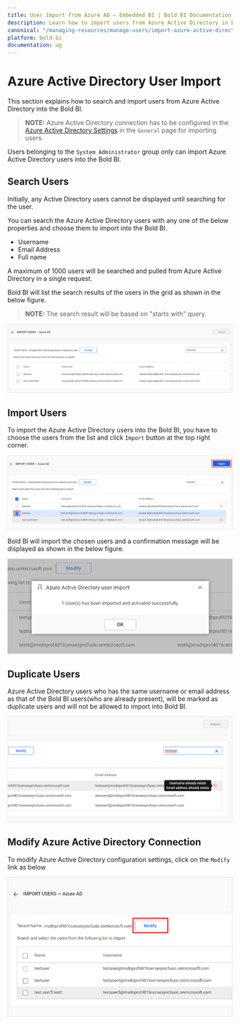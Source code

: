 ```yaml
---
title: User Import from Azure AD – Embedded BI | Bold BI Documentation
description: Learn how to import users from Azure Active Directory in Bold BI Embedded. Also know how to modify existing Azure Active Directory connection.
canonical: "/managing-resources/manage-users/import-azure-active-directory-users/"
platform: bold-bi
documentation: ug
---
```


# Azure Active Directory User Import

This section explains how to search and import users from Azure Active Directory into the Bold BI.

> **NOTE:**  Azure Active Directory connection has to be configured in the [Azure Active Directory Settings](/site-administration/user-directory-settings/azure-active-directory/) in the `General` page for importing users.

Users belonging to the `System Administrator` group only can import Azure Active Directory users into the Bold BI.

## Search Users

Initially, any Active Directory users cannot be displayed until searching for the user.

You can search the Azure Active Directory users with any one of the below properties and choose them to import into the Bold BI. 

* Username
* Email Address
* Full name

A maximum of 1000 users will be searched and pulled from Azure Active Directory in a single request. 

Bold BI will list the search results of the users in the grid as shown in the below figure.

> **NOTE:**  The search result will be based on "starts with" query. 

![Import Users from Azure Active Directory Server](/static/assets/managing-resources/manage-users/images/Search-Azure-Active-Directory-User.png)

## Import Users

To import the Azure Active Directory users into the Bold BI, you have to choose the users from the list and click `Import` button at the top right corner.

![Import User from Azure Active Directory](/static/assets/managing-resources/manage-users/images/import-user-from-azure-active-directory.png)

Bold BI will import the chosen users and a confirmation message will be displayed as shown in the below figure.

![Success message after imported the Azure Active Directory users](/static/assets/managing-resources/manage-users/images/Azure-Active-Directory-User-imported.png#width=70%)

## Duplicate Users

Azure Active Directory users who has the same username or email address as that of the Bold BI users(who are already present), will be marked as duplicate users and will not be allowed to import into Bold BI.  

![Duplicated Azure Active Directory Users](/static/assets/managing-resources/manage-users/images/Duplicated-Azure-Active-Directory-Users.png#width=55%)

## Modify Azure Active Directory Connection

To modify Azure Active Directory configuration settings, click on the `Modify` link as below

![Modify Azure Active Directory Configuration](/static/assets/managing-resources/manage-users/images/Modify-Azure-Active-Directory-Configuration.png#width=55%)